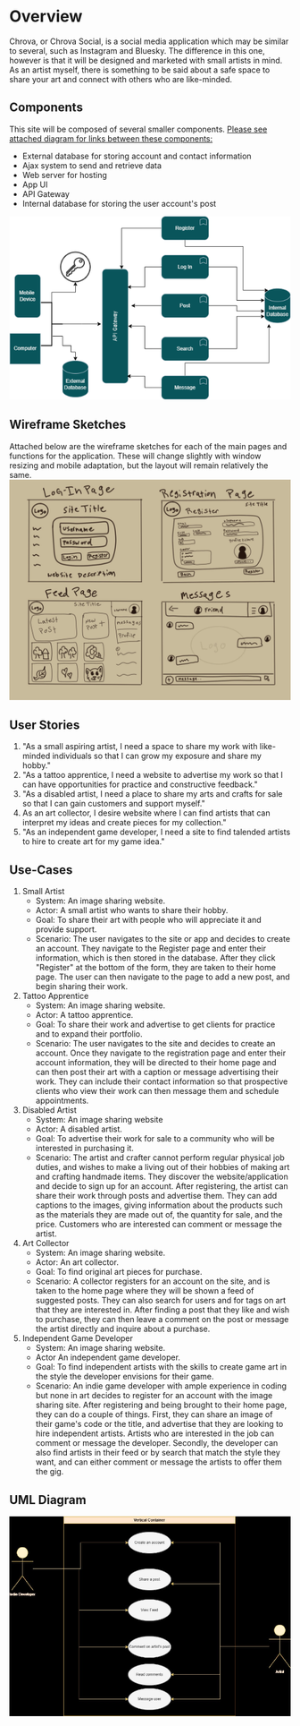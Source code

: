 # Overview
  Chrova, or Chrova Social, is a social media application which may be similar to several, such as Instagram and Bluesky. The difference in this one, however is that it will be designed and marketed with small artists in mind. As an artist myself, there is something to be said about a safe space to share your art and connect with others who are like-minded.
## Components
This site will be composed of several smaller components. <ins>Please see attached diagram for links between these components:</ins>
- External database for storing account and contact information
- Ajax system to send and retrieve data
- Web server for hosting
- App UI
- API Gateway
- Internal database for storing the user account's post

![Architecture Diagram](images/Chrova_Social_Diagram.drawio.png)

## Wireframe Sketches
  Attached below are the wireframe sketches for each of the main pages and functions for the application. These will change slightly with window resizing and mobile adaptation, but the layout will remain relatively the same.
  ![Wireframe sketches of general layout of each page](images/wireframes.jpeg)

## User Stories
1. "As a small aspiring artist, I need a space to share my work with like-minded individuals so that I can grow my exposure and share my hobby."
2. "As a tattoo apprentice, I need a website to advertise my work so that I can have opportunities for practice and constructive feedback."
3. "As a disabled artist, I need a place to share my arts and crafts for sale so that I can gain customers and support myself."
4. As an art collector, I desire website where I can find artists that can interpret my ideas and create pieces for my collection."
5. "As an independent game developer, I need a site to find talended artists to hire to create art for my game idea."

## Use-Cases
1. Small Artist
   - System: An image sharing website.
   - Actor: A small artist who wants to share their hobby.
   - Goal: To share their art with people who will appreciate it and provide support.
   - Scenario: The user navigates to the site or app and decides to create an  account. They navigate to the Register page and enter their information, which is then stored in the database. After they click "Register" at the bottom of the form, they are taken to their home page. The user can then navigate to the page to add a new post, and begin sharing their work.
2. Tattoo Apprentice
   - System: An image sharing website.
   - Actor: A tattoo apprentice.
   - Goal: To share their work and advertise to get clients for practice and to expand their portfolio.
   - Scenario: The user navigates to the site and decides to create an account. Once they navigate to the registration page and enter their account information, they will be directed to their home page and can then post their art with a caption or message advertising their work. They can include their contact information so that prospective clients who view their work can then message them and schedule appointments. 
3. Disabled Artist
    - System: An image sharing website
    - Actor: A disabled artist.
    - Goal: To advertise their work for sale to a community who will be interested in purchasing it.
    - Scenario: The artist and crafter cannot perform regular physical job duties, and wishes to make a living out of their hobbies of making art and crafting handmade items. They discover the website/application and decide to sign up for an account. After registering, the artist can share their work through posts and advertise them. They can add captions to the images, giving information about the products such as the materials they are made out of, the quantity for sale, and the price. Customers who are interested can comment or message the artist.
4. Art Collector
   - System: An image sharing website.
   - Actor: An art collector.
   - Goal: To find original art pieces for purchase.
   - Scenario: A collector registers for an account on the site, and is taken to the home page where they will be shown a feed of suggested posts. They can also search for users and for tags on art that they are interested in. After finding a post that they like and wish to purchase, they can then leave a comment on the post or message the artist directly and inquire about a purchase.
5. Independent Game Developer
   - System: An image sharing website.
   - Actor An independent game developer.
   - Goal: To find independent artists with the skills to create game art in the style the developer envisions for their game.
   - Scenario: An indie game developer with ample experience in coding but none in art decides to register for an account with the image sharing site. After registering and being brought to their home page, they can do a couple of things. First, they can share an image of their game's code or the title, and advertise that they are looking to hire independent artists. Artists who are interested in the job can comment or message the developer. Secondly, the developer can also find artists in their feed or by search that match the style they want, and can either comment or message the artists to offer them the gig.
## UML Diagram
![UML diagram](images/UML.drawio.jpeg)

